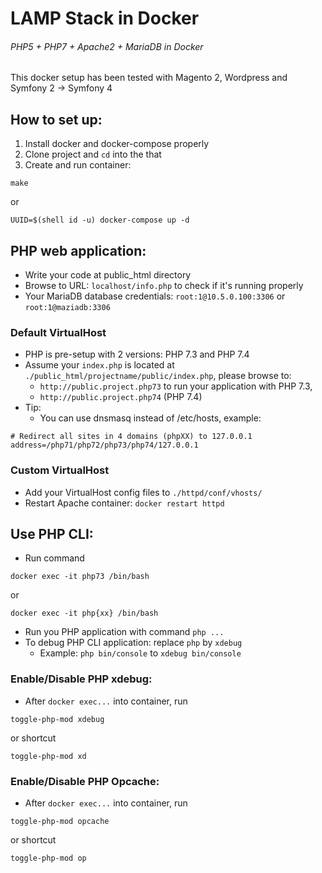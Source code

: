 # LAMP Stack in Docker
###### PHP5 + PHP7 + Apache2 + MariaDB in Docker
This docker setup has been tested with Magento 2, Wordpress and Symfony 2 -> Symfony 4

## How to set up:
1. Install docker and docker-compose properly
2. Clone project and `cd` into the that
3. Create and run container:
```shell script
make
```
or
```shell script
UUID=$(shell id -u) docker-compose up -d
```

## PHP web application:
- Write your code at public_html directory
- Browse to URL: `localhost/info.php` to check if it's running properly
- Your MariaDB database credentials: `root:1@10.5.0.100:3306` or `root:1@maziadb:3306`

### Default VirtualHost
- PHP is pre-setup with 2 versions: PHP 7.3 and PHP 7.4
- Assume your `index.php` is located at `./public_html/projectname/public/index.php`,
please browse to: 
  - `http://public.project.php73` to run your application with PHP 7.3,
  - `http://public.project.php74` (PHP 7.4)
- Tip:
  - You can use dnsmasq instead of /etc/hosts, example:
```
# Redirect all sites in 4 domains (phpXX) to 127.0.0.1
address=/php71/php72/php73/php74/127.0.0.1
```

### Custom VirtualHost
- Add your VirtualHost config files to `./httpd/conf/vhosts/`
- Restart Apache container: `docker restart httpd`

## Use PHP CLI:
- Run command
```shell script
docker exec -it php73 /bin/bash
``` 
or
```shell script
docker exec -it php{xx} /bin/bash
```
- Run you PHP application with command `php ...`
- To debug PHP CLI application: replace `php` by `xdebug`
  - Example: `php bin/console` to `xdebug bin/console`

### Enable/Disable PHP xdebug:
- After ```docker exec...``` into container, run
```shell script
toggle-php-mod xdebug
```
or shortcut
```shell script
toggle-php-mod xd
```

### Enable/Disable PHP Opcache:
- After ```docker exec...``` into container, run
```shell script
toggle-php-mod opcache
```
or shortcut
```shell script
toggle-php-mod op
```
